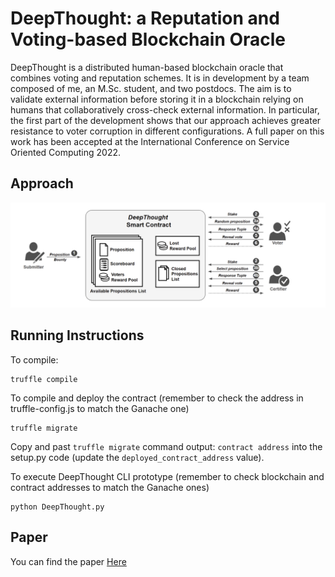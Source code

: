 # DeepThought: a Reputation and Voting-based Blockchain Oracle

DeepThought is a distributed human-based blockchain oracle that combines voting and reputation schemes. It is in development by a team composed of me, an M.Sc. student, and two postdocs. The aim is to validate external information before storing it in a blockchain relying on humans that collaboratively cross-check external information. In particular, the first part of the development shows that our approach achieves greater resistance to voter corruption in different configurations. A full paper on this work has been accepted at the International Conference on Service Oriented Computing 2022.

## Approach

![DeepThought](approach.png)

## Running Instructions

To compile:
```
truffle compile
```

To compile and deploy the contract (remember to check the address in truffle-config.js to match the Ganache one)
```
truffle migrate
```

Copy and past `truffle migrate` command output: `contract address` into the setup.py code (update the `deployed_contract_address` value).

To execute DeepThought CLI prototype (remember to check blockchain and contract addresses to match the Ganache ones)
```
python DeepThought.py
```

## Paper
You can find the paper [Here]()

